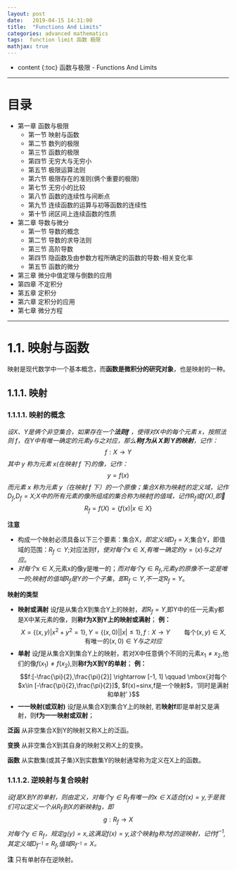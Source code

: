 ```yaml
---
layout: post
date:   2019-04-15 14:31:00
title:  "Functions And Limits"
categories: advanced mathematics
tags:  function limit 函数 极限
mathjax: true
---
```


* content
{:toc}
函数与极限 - Functions And Limits






---------
# 目录
- 第一章 函数与极限
	- 第一节 映射与函数
	- 第二节 数列的极限
	- 第三节 函数的极限
	- 第四节 无穷大与无穷小
	- 第五节 极限运算法则
	- 第六节 极限存在的准则(俩个重要的极限)
	- 第七节 无穷小的比较
	- 第八节 函数的连续性与间断点
	- 第九节 连续函数的运算与初等函数的连续性
	- 第十节 闭区间上连续函数的性质
- 第二章 导数与微分
  - 第一节 导数的概念
  - 第二节 导数的求导法则
  - 第三节 高阶导数
  - 第四节 隐函数及由参数方程所确定的函数的导数-相关变化率
  - 第五节 函数的微分
- 第三章 微分中值定理与倒数的应用
- 第四章 不定积分
- 第五章 定积分
- 第六章 定积分的应用
- 第七章 微分方程

--------

# 1.1. 映射与函数

映射是现代数学中一个基本概念，而**函数是微积分的研究对象**，也是映射的一种。

## 1.1.1. 映射

### 1.1.1.1. 映射的概念

*设X、Y是俩个非空集合，如果存在一个**法则f** ，使得对X中的每个元素 x，按照法则 f，在Y中有唯一确定的元素y与之对应，那么**称f为从 X到 Y的映射**，记作：*
$$f:X \rightarrow Y$$
*其中 y 称为元素 x(在映射 f 下)的像，记作：*
$$ y = f(x) $$
*而元素 x 称为元素 y（在映射 f 下）的一个原像；集合X称为映射f的定义域，$记作 D_{f}$,$D_{f}=X$;X中的所有元素的像所组成的集合称为映射f的值域，$记作R_{f}或f(X)$,即*
$$R_{f} = f(X) = \{f(x) | x \in{X}\}$$

**注意**
* 构成一个映射必须具备以下三个要素：集合X，$即定义域D_{f}=X$;集合Y，即值域的范围：$R_{f} \subset Y$;对应法则f，$使对每个x \in X$,$有唯一确定的y=(x)与之对应$。
* $对每个x \in X$,元素x的像y是唯一的；$而对每个y \in R_{f}$,$元素y的原像不一定是唯一的$;$映射f的值域R_{f}是Y的一个子集$，$即R_{f} \subset Y$,$不一定R_{f}=Y$。

**映射的类型**
* **映射或满射** 设$f$是从集合X到集合Y上的映射，$若R_{f}=Y$,即Y中的任一元素y都是X中某元素的像，则**称f为X到Y上的映射或满射**；
**例：**
$$X=\{(x,y)|x^2 + y^2=1\},Y=\{(x,0)||x| \le 1\},f:X \rightarrow Y \qquad \mbox{每个$(x,y) \in X$,有唯一的$(x,0) \in Y与之对应$}$$
* **单射** 设$f$是从集合X到集合Y上的映射，若对X中任意俩个不同的元素$x_{1} \ne x_{2}$,他们的像$f(x_{1}) \ne f(x_{2})$,则**称f为X到Y的单射**；
**例：**
$$f:[-\frac{\pi}{2},\frac{\pi}{2}] \rightarrow [-1, 1] \qquad \mbox{对每个$x\in [-\frac{\pi}{2},\frac{\pi}{2}]$, $f(x)=sinx,f是一个映射$，‘同时是满射和单射’ }$$
* **一一映射(或双射)** 设$f$是从集合X到集合Y上的映射, 若**映射f**即是单射又是满射，则**f为一一映射或双射**；

**泛函**
从非空集合X到Y的映射又称X上的泛函。

**变换**
从非空集合X到其自身的映射又称X上的变换。

**函数**
从实数集(或其子集)X到实数集Y的映射通常称为定义在X上的函数。

### 1.1.1.2. 逆映射与复合映射

*设f是X到Y的单射，则由定义，对每个$y \in R_{f}有唯一的x \in X适合f(x)=y$,于是我们可以定义一个从$R_{f}到X的新映射g$，即*
$$g:R_{f} \rightarrow X$$
*对每个$y \in R_{f}$，$规定g(y)=x$,$这满足f(x)=y$,这个映射g称为f的逆映射，$记作f^{-1}$,$其定义域D_{f^{-1}}=R_{f}$,$值域R_{f^{-1}}=X$。*

**注**
只有单射存在逆映射。

